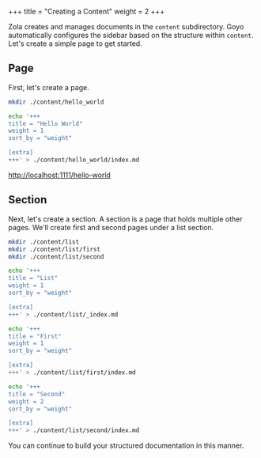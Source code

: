 +++
title = "Creating a Content"
weight = 2
+++

Zola creates and manages documents in the `content` subdirectory. Goyo automatically configures the sidebar based on the structure within `content`. Let's create a simple page to get started.

## Page

First, let's create a page.

```bash
mkdir ./content/hello_world

echo '+++
title = "Hello World"
weight = 1
sort_by = "weight"

[extra]
+++' > ./content/hello_world/index.md
```

[http://localhost:1111/hello-world](http://localhost:1111/hello-world)

## Section

Next, let's create a section. A section is a page that holds multiple other pages. We'll create first and second pages under a list section.

```bash
mkdir ./content/list
mkdir ./content/list/first
mkdir ./content/list/second

echo '+++
title = "List"
weight = 1
sort_by = "weight"

[extra]
+++' > ./content/list/_index.md

echo '+++
title = "First"
weight = 1
sort_by = "weight"

[extra]
+++' > ./content/list/first/index.md

echo '+++
title = "Second"
weight = 2
sort_by = "weight"

[extra]
+++' > ./content/list/second/index.md
```

You can continue to build your structured documentation in this manner.
